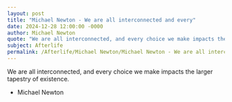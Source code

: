 ```yaml
---
layout: post
title: "Michael Newton - We are all interconnected and every"
date: 2024-12-28 12:00:00 -0000
author: Michael Newton
quote: "We are all interconnected, and every choice we make impacts the larger tapestry of existence."
subject: Afterlife
permalink: /Afterlife/Michael Newton/Michael Newton - We are all interconnected and every
---
```


We are all interconnected, and every choice we make impacts the larger tapestry of existence.

- Michael Newton
